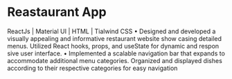 # Reastaurant App
  ReactJs | Material UI | HTML | Tialwind CSS  • Designed and developed a visually appealing  and informative restaurant website show casing detailed menus. Utilized React hooks,  props, and useState for dynamic and respon sive user interface.  • Implemented a scalable navigation bar that  expands to accommodate additional menu  categories. Organized and displayed dishes  according to their respective categories for  easy navigation

